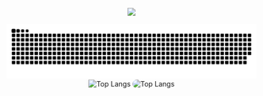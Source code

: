 

<!---
kustarbek/kustarbek is a ✨ special ✨ repository because its `README.md` (this file) appears on your GitHub profile.
You can click the Preview link to take a look at your changes.
--->



<p align="center">
  <img src="https://skillicons.dev/icons?i=js,ts,react,redux,html,css,scss,tailwind,github,npm,vite,linux," />
</p>


<div align="center">
  <a href="https://github.com/Kustarbek">
  <img src="https://github.com/bimashazaman/Github-snake-SVG/raw/master/snake.svg"
       alt="snake" /></a>
</div>
<div align="center" gap=[20px]>
<img height="200" width="400" src="https://github-readme-stats.vercel.app/api/top-langs/?username=kustarbek&layout=compact&theme=radical" alt="Top Langs" />
<img 
  height="200" 
  width="400" 
  src="https://i.pinimg.com/originals/42/b4/22/42b4229a9ec3145edaa895b2415dd720.gif" 
  alt="Top Langs" 
  style="border-radius: 100px;"
/>
</div>
